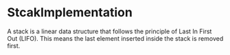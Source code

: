 # StcakImplementation
A stack is a linear data structure that follows the principle of Last In First Out (LIFO). This means the last element inserted inside the stack is removed first.
